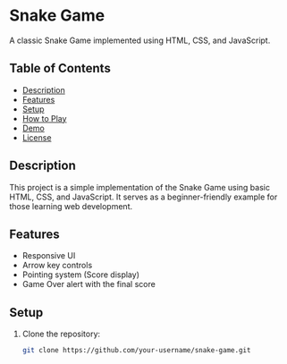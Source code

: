  # Snake Game

A classic Snake Game implemented using HTML, CSS, and JavaScript.

## Table of Contents

- [Description](#description)
- [Features](#features)
- [Setup](#setup)
- [How to Play](#how-to-play)
- [Demo](#demo)
- [License](#license)

## Description

This project is a simple implementation of the Snake Game using basic HTML, CSS, and JavaScript. It serves as a beginner-friendly example for those learning web development.

## Features

- Responsive UI
- Arrow key controls
- Pointing system (Score display)
- Game Over alert with the final score

## Setup

1. Clone the repository:

   ```bash
   git clone https://github.com/your-username/snake-game.git
